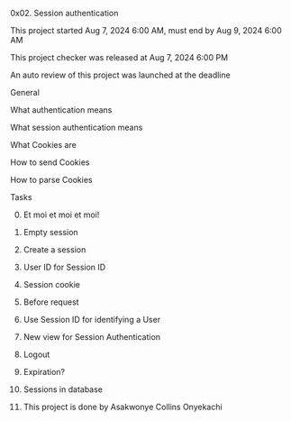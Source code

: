 0x02. Session authentication

This project started Aug 7, 2024 6:00 AM, must end by Aug 9, 2024 6:00 AM

This project checker was released at Aug 7, 2024 6:00 PM

An auto review of this project was launched at the deadline

General

What authentication means

What session authentication means

What Cookies are

How to send Cookies

How to parse Cookies

Tasks

0. Et moi et moi et moi!

1. Empty session

2. Create a session

3. User ID for Session ID

4. Session cookie

5. Before request

6. Use Session ID for identifying a User

7. New view for Session Authentication

8. Logout

9. Expiration?

10. Sessions in database

11. This project is done by Asakwonye Collins Onyekachi
